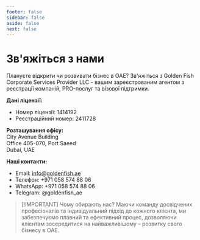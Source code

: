 ```yaml
---
footer: false
sidebar: false
aside: false
next: false
---
```


<!-- <p>
  <img src="/img/Logo.avif" alt="логотип" width="100" height="100" style="margin-left: 50%;">
</p> -->

# Зв'яжіться з нами

Плануєте відкрити чи розвивати бізнес в ОАЕ? Зв'яжіться з Golden Fish Corporate Services Provider LLC - вашим зареєстрованим агентом з реєстрації компаній, PRO-послуг та візової підтримки.

**Дані ліцензії:**

- Номер ліцензії: 1414192
- Реєстраційний номер: 2411728

**Розташування офісу:**  
City Avenue Building  
Office 405-070, Port Saeed  
Dubai, UAE

**Наші контакти:**

- Email: info@goldenfish.ae
- Телефон: +971 058 574 88 06
- WhatsApp: +971 058 574 88 06
- Telegram: @goldenfish_ae

<!-- WhatsApp us at [+971 058 574 88 06](https://wa.me/message/KDLD4FZVW7EUC1)
Telegram us at [@goldenfish_ae](https://t.me/goldenfish_ae) -->

> [!IMPORTANT] Чому обирають нас?
> Маючи команду досвідчених професіоналів та індивідуальний підхід до кожного клієнта, ми забезпечуємо плавний та ефективний процес, дозволяючи клієнтам зосередитися на найважливішому – розвитку свого бізнесу в ОАЕ.

<ContactFormModal formName="Зв'яжіться з нами" buttonText="Надіслати повідомлення" formStyle="display: block; margin: 2rem auto;"
:services="['📝 Реєстрація компанії', '🏧 Відкриття банківських рахунків', '🪪 EID та Golden Visa', 'Інші послуги']"/>
